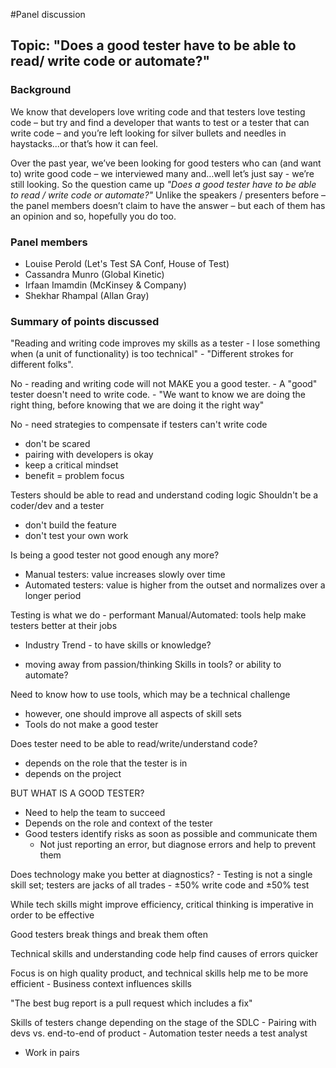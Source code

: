 #Panel discussion

## Topic: "Does a good tester have to be able to read/ write code or automate?" 

### Background
We know that developers love writing code and that testers love testing code – but try and find a developer that wants to test or a tester that can write code – and you’re left looking for silver bullets and needles in haystacks...or that’s how it can feel. 

Over the past year, we’ve been looking for good testers who can (and want to) write good code – we interviewed many and…well let’s just say - we’re still looking. 
So the question came up *_"Does a good tester have to be able to read / write code or automate?"_* 
Unlike the speakers / presenters before – the panel members doesn’t claim to have the answer – but each of them has an opinion and so, hopefully you do too. 

### Panel members

* Louise Perold (Let's Test SA Conf, House of Test)
* Cassandra Munro (Global Kinetic)
* Irfaan Imamdin (McKinsey & Company)
* Shekhar Rhampal (Allan Gray)

### Summary of points discussed
"Reading and writing code improves my skills as a tester - I lose something when (a unit of functionality) is too technical"
	- "Different strokes for different folks".

No - reading and writing code will not MAKE you a good tester. 
	- A "good" tester doesn't need to write code.
	- "We want to know we are doing the right thing, before knowing that we are doing it the right way"

No - need strategies to compensate if testers can't write code
- don't be scared
- pairing with developers is okay
- keep a critical mindset
- benefit = problem focus

Testers should be able to read and understand coding logic
Shouldn't be a coder/dev and a tester
- don't build the feature
- don't test your own work

Is being a good tester not good enough any more?
- Manual testers: value increases slowly over time
- Automated testers: value is higher from the outset and normalizes over a longer period

Testing is what we do - performant
Manual/Automated: tools help make testers better at their jobs

* Industry Trend - to have skills or knowledge?
- moving away from passion/thinking
Skills in tools? or ability to automate?

Need to know how to use tools, which may be a technical challenge
- however, one should improve all aspects of skill sets
- Tools do not make a good tester

Does tester need to be able to read/write/understand code?
- depends on the role that the tester is in
- depends on the project

BUT WHAT IS A GOOD TESTER?
- Need to help the team to succeed
- Depends on the role and context of the tester
- Good testers identify risks as soon as possible and communicate them
    - Not just reporting an error, but diagnose errors and help to prevent them
 
Does technology make you better at diagnostics?
	- Testing is not a single skill set; testers are jacks of all trades
	- ±50% write code and ±50% test

While tech skills might improve efficiency, critical thinking is imperative in order to be effective

Good testers break things and break them often

Technical skills and understanding code help find causes of errors quicker

Focus is on high quality product, and technical skills help me to be more efficient
	- Business context influences skills

"The best bug report is a pull request which includes a fix"

Skills of testers change depending on the stage of the SDLC
	- Pairing with devs vs. end-to-end of product
	- Automation tester needs a test analyst
  - Work in pairs
